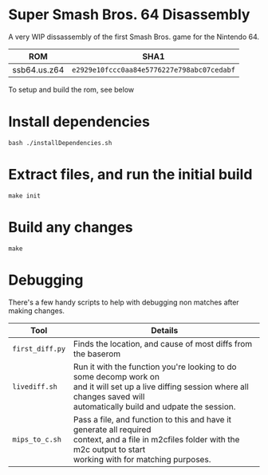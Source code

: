# Super Smash Bros. 64 Disassembly

A very WIP dissassembly of the first Smash Bros. game for the Nintendo 64.

| ROM          | SHA1                                      |
|--------------|-------------------------------------------|
| ssb64.us.z64 | `e2929e10fccc0aa84e5776227e798abc07cedabf`|

To setup and build the rom, see below

# Install dependencies

`bash ./installDependencies.sh`

# Extract files, and run the initial build

`make init`

# Build any changes

`make`

# Debugging
There's a few handy scripts to help with debugging non matches after making changes.

| Tool           | Details                                                                |
|----------------|------------------------------------------------------------------------|
|`first_diff.py` | Finds the location, and cause of most diffs from the baserom           |
|`livediff.sh`   | Run it with the function you're looking to do some decomp work on<br />and it will set up a live diffing session where all changes saved will<br />automatically build and udpate the session. |
|`mips_to_c.sh`  | Pass a file, and function to this and have it generate all required<br />context, and a file in m2cfiles folder with the m2c output to start<br  />working with for matching purposes.         |
